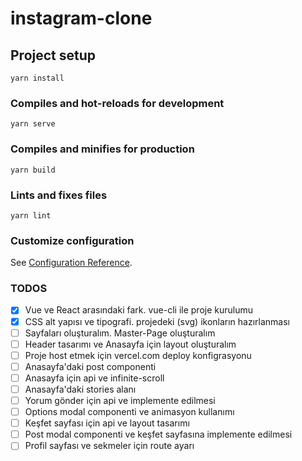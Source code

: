 # instagram-clone

## Project setup
```
yarn install
```

### Compiles and hot-reloads for development
```
yarn serve
```

### Compiles and minifies for production
```
yarn build
```

### Lints and fixes files
```
yarn lint
```

### Customize configuration
See [Configuration Reference](https://cli.vuejs.org/config/).

### TODOS

- [x] Vue ve React arasındaki fark. vue-cli ile proje kurulumu
- [X] CSS alt yapısı ve tipografi. projedeki (svg) ikonların hazırlanması
- [ ] Sayfaları oluşturalım. Master-Page oluşturalım
- [ ] Header tasarımı ve Anasayfa için layout oluşturalım
- [ ] Proje host etmek için vercel.com deploy konfigrasyonu
- [ ] Anasayfa'daki post componenti
- [ ] Anasayfa için api ve infinite-scroll
- [ ] Anasayfa'daki stories alanı
- [ ] Yorum gönder için api ve implemente edilmesi
- [ ] Options modal componenti ve animasyon kullanımı
- [ ] Keşfet sayfası için api ve layout tasarımı
- [ ] Post modal componenti ve keşfet sayfasına implemente edilmesi
- [ ] Profil sayfası ve sekmeler için route ayarı
